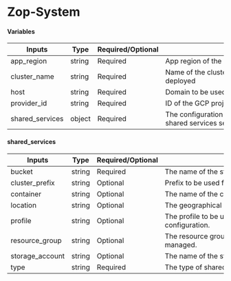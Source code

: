 # Zop-System

#### Variables

| Inputs            | Type         | Required/Optional | <div style="width:400px">Description</div>                                                   | Default |
|-------------------|--------------|-------------------|------------------------------------------------------------------------------------------------|---------|
| app_region        | string       | Required          | App region of the cluster                                                                       |         |
| cluster_name      | string       | Required          | Name of the cluster on which zop-system should be deployed                                      |         |
| host              | string       | Required          | Domain to be used for zop-system                                                                 |         |
| provider_id       | string       | Required          | ID of the GCP project                                                                          |         |
| shared_services   | object       | Required          | The configuration object containing details for shared services setup.                        |         |

#### shared_services

| Inputs            | Type         | Required/Optional | <div style="width:400px">Description</div>                                                   | Default |
|-------------------|--------------|-------------------|------------------------------------------------------------------------------------------------|---------|
| bucket            | string       | Required          | The name of the storage bucket.                                                                 |         |
| cluster_prefix    | string       | Optional          | Prefix to be used for clusters.                                                                 |         |
| container         | string       | Optional          | The name of the container within the storage bucket.                                            |         |
| location          | string       | Optional          | The geographical location of the storage account.                                               |         |
| profile           | string       | Optional          | The profile to be used for authentication or configuration.                                      |         |
| resource_group    | string       | Optional          | The resource group in which resources are managed.                                               |         |
| storage_account   | string       | Optional          | The name of the storage account.                                                                  |         |
| type              | string       | Required          | The type of shared service being configured.                                                     |         |
